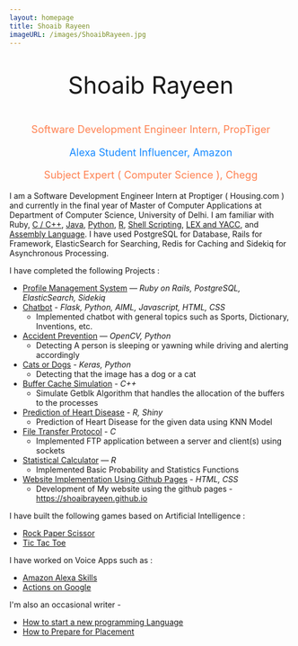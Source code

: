 ```yaml
---
layout: homepage
title: Shoaib Rayeen
imageURL: /images/ShoaibRayeen.jpg
---
```


<p style="text-align: center; font-size: 3em">
Shoaib Rayeen
</p>
<p style="text-align: center; color: #FF8050; font-size: 1.3em">
Software Development Engineer Intern, PropTiger
</p>
<p style="text-align: center; color: #1589FF; font-size: 1.3em">
Alexa Student Influencer, Amazon
</p>
<p style="text-align: center; color: #FF8050; font-size: 1.3em">
Subject Expert ( Computer Science ), Chegg
</p>

I am a Software Development Engineer Intern at Proptiger ( Housing.com ) and currently in the final year of Master of Computer Applications at Department of Computer Science, University of Delhi. 
I am familiar with Ruby, [C / C++](https://github.com/shoaibrayeen/Cplusplus-and-C), [Java](https://github.com/shoaibrayeen/Java), [Python](https://github.com/shoaibrayeen/Python), [R](https://github.com/shoaibrayeen/R), 
[Shell Scripting](https://github.com/shoaibrayeen/Shell-Programming), 
[LEX and YACC](https://github.com/shoaibrayeen/Lex-and-Yacc), and
[Assembly Language](https://github.com/shoaibrayeen/Assembly-Language). 
I have used PostgreSQL for Database, Rails for Framework, ElasticSearch for Searching, Redis for Caching and Sidekiq for Asynchronous Processing.

I have completed the following Projects :
- [Profile Management System](https://github.com/shoaibrayeen/Profile-Management-System) —  _Ruby on Rails, PostgreSQL, ElasticSearch, Sidekiq_
- [Chatbot](https://github.com/shoaibrayeen/Chatbot) - _Flask, Python, AIML, Javascript, HTML, CSS_
  - Implemented chatbot with general topics such as Sports, Dictionary, Inventions, etc.
- [Accident Prevention](https://github.com/shoaibrayeen/Accident-Prevention) — _OpenCV, Python_
  - Detecting A person is sleeping or yawning while driving and alerting accordingly
- [Cats or Dogs](https://github.com/shoaibrayeen/Course-Work/tree/master/Neural%20Network/Cats%20or%20Dogs) - _Keras, Python_
  - Detecting that the image has a dog or a cat
- [Buffer Cache Simulation](https://github.com/shoaibrayeen/Buffer-Cache-Simulation) - _C++_
  - Simulate Getblk Algorithm that handles the allocation of the buffers to the processes
- [Prediction of Heart Disease](https://github.com/shoaibrayeen/Heart-Disease-Predictor) - _R, Shiny_
  - Prediction of Heart Disease for the given data using KNN Model
- [File Transfer Protocol](https://github.com/shoaibrayeen/File-Transfer-Protocol) - _C_
  - Implemented FTP application between a server and client(s) using sockets
- [Statistical Calculator](https://github.com/shoaibrayeen/R) — _R_
  - Implemented Basic Probability and Statistics Functions
- [Website Implementation Using Github Pages](https://shoaibrayeen.github.io) - _HTML, CSS_
  - Development of My website using the github pages - https://shoaibrayeen.github.io

I have built the following games based on Artificial Intelligence :
- [Rock Paper Scissor](https://shoaibrayeen.github.io/Course-Work/Artificial%20Intelligence/2%20Player%20Game/Rock%20Paper%20Scissor/index.html)
- [Tic Tac Toe](https://shoaibrayeen.github.io/Course-Work/Artificial%20Intelligence/2%20Player%20Game/Tic%20Toc%20Toe/index.html)

I have worked on Voice Apps such as :
- [Amazon Alexa Skills](/doc/amazon_alexa)
- [Actions on Google](/doc/Actions_on_Google)

I'm also an occasional writer -
- [How to start a new programming Language](/doc/how-to-start-a-new-programming-language)
- [How to Prepare for Placement](/doc/Placement)
